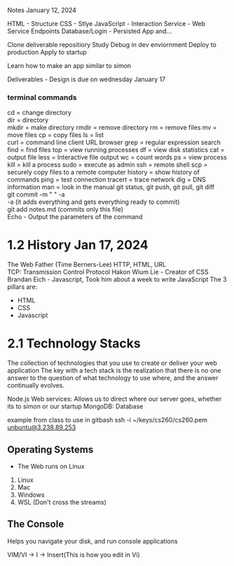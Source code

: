 Notes January 12, 2024

HTML - Structure
CSS - Stlye
JavaScript - Interaction
Service - Web Service Endpoints
Database/Login - Persisted App and...

Clone deliverable repositiory
Study
Debug in dev enviornment 
Deploy to production
Apply to startup 

Learn how to make an app similar to simon 

Deliverables - Design is due on wednesday January 17
### terminal commands
cd = change directory  
dir = directory  
mkdir = make directory
rmdir = remove directory
rm = remove files
mv = move files
cp = copy files
ls = list  
curl = command line client URL browser
grep = regular expression search
find = find files
top = view running processes
df = view disk statistics
cat = output file
less = Interactive file output
wc = count words
ps = view process
kill = kill a process
sudo = execute as admin
ssh = remote shell
scp = securely copy files to a remote computer 
history = show history of commands
ping = test connection
tracert = trace network
dig = DNS information
man = look in the manual
git status, git push, git pull, git diff   
git commit -m " " -a  
-a (it adds everything and gets everything ready to commit)  
git add notes.md (commits only this file)  
Echo - Output the parameters of the command 


# 1.2 History Jan 17, 2024
The Web Father (Time Berners-Lee) HTTP, HTML, URL  
TCP: Transmission Control Protocol
Hakon Wium Lie - Creator of CSS 
Brandan Eich - Javascript, Took him about a week to write JavaScript
The 3 pillars are:  
- HTML
- CSS
- Javascript

# 2.1 Technology Stacks 
The collection of technologies that you use to create or deliver your web application
The key with a tech stack is the realization that there is no one answer to the question of what technology to use where, and the answer continually evolves.

Node.js Web services: Allows us to direct where our server goes, whether its to simon or our startup 
MongoDB: Database

example from class to use in gitbash
ssh -i ~/keys/cs260/cs260.pem unbuntu@3.238.89.253

## Operating Systems 

- The Web runs on Linux 
1. Linux
2. Mac
3. Windows
4. WSL (Don't cross the streams)

## The Console 
Helps you navigate your disk, and run console applications 

VIM/VI -> I -> Insert(This is how you edit in Vi)


